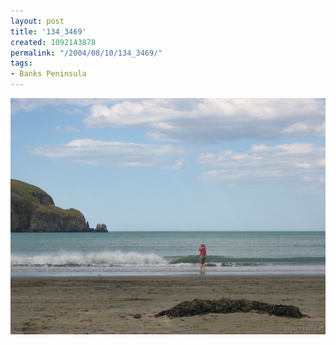 ```yaml
---
layout: post
title: '134_3469'
created: 1092143878
permalink: "/2004/08/10/134_3469/"
tags:
- Banks Peninsula
---
```


<img src="/image/images/134_3469-1205.jpg"/>

